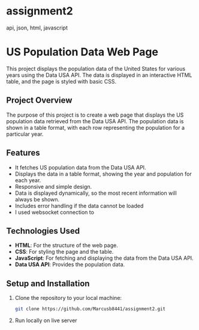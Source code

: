 # assignment2
api, json, html, javascript

# US Population Data Web Page

This project displays the population data of the United States for various years using the Data USA API. The data is displayed in an interactive HTML table, and the page is styled with basic CSS.

## Project Overview

The purpose of this project is to create a web page that displays the US population data retrieved from the Data USA API. The population data is shown in a table format, with each row representing the population for a particular year.

## Features

- It fetches US population data from the Data USA API.
- Displays the data in a table format, showing the year and population for each year.
- Responsive and simple design.
- Data is displayed dynamically, so the most recent information will always be shown.
- Includes error handling if the data cannot be loaded
- I used websocket connection to 

## Technologies Used

- **HTML**: For the structure of the web page.
- **CSS**: For styling the page and the table.
- **JavaScript**: For fetching and displaying the data from the Data USA API.
- **Data USA API**: Provides the population data.

## Setup and Installation

1. Clone the repository to your local machine:
   ```bash
   git clone https://github.com/Marcusb8441/assignment2.git

2. Run locally on live server


